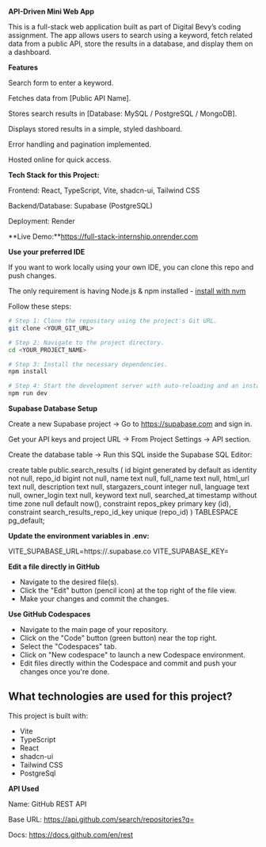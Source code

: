**API-Driven Mini Web App**

This is a full-stack web application built as part of Digital Bevy’s coding assignment. The app allows users to search using a keyword, fetch related data from a public API, store the results in a database, and display them on a dashboard.

**Features**

Search form to enter a keyword.

Fetches data from [Public API Name].

Stores search results in [Database: MySQL / PostgreSQL / MongoDB].

Displays stored results in a simple, styled dashboard.

Error handling and pagination implemented.

Hosted online for quick access.

**Tech Stack for this Project:**

Frontend: React, TypeScript, Vite, shadcn-ui, Tailwind CSS

Backend/Database: Supabase (PostgreSQL)

Deployment: Render

**Live Demo:**https://full-stack-internship.onrender.com



**Use your preferred IDE**

If you want to work locally using your own IDE, you can clone this repo and push changes. 

The only requirement is having Node.js & npm installed - [install with nvm](https://github.com/nvm-sh/nvm#installing-and-updating)

Follow these steps:

```sh
# Step 1: Clone the repository using the project's Git URL.
git clone <YOUR_GIT_URL>

# Step 2: Navigate to the project directory.
cd <YOUR_PROJECT_NAME>

# Step 3: Install the necessary dependencies.
npm install

# Step 4: Start the development server with auto-reloading and an instant preview.
npm run dev
```

**Supabase Database Setup**

Create a new Supabase project → Go to https://supabase.com
 and sign in.

Get your API keys and project URL → From Project Settings → API section.

Create the database table → Run this SQL inside the Supabase SQL Editor:

create table public.search_results (
  id bigint generated by default as identity not null,
  repo_id bigint not null,
  name text null,
  full_name text null,
  html_url text null,
  description text null,
  stargazers_count integer null,
  language text null,
  owner_login text null,
  keyword text null,
  searched_at timestamp without time zone null default now(),
  constraint repos_pkey primary key (id),
  constraint search_results_repo_id_key unique (repo_id)
) TABLESPACE pg_default;

**Update the environment variables in .env:**

VITE_SUPABASE_URL=https://<your-project>.supabase.co
VITE_SUPABASE_KEY=<your-anon-public-key>


**Edit a file directly in GitHub**

- Navigate to the desired file(s).
- Click the "Edit" button (pencil icon) at the top right of the file view.
- Make your changes and commit the changes.

**Use GitHub Codespaces**

- Navigate to the main page of your repository.
- Click on the "Code" button (green button) near the top right.
- Select the "Codespaces" tab.
- Click on "New codespace" to launch a new Codespace environment.
- Edit files directly within the Codespace and commit and push your changes once you're done.

## What technologies are used for this project?

This project is built with:

- Vite
- TypeScript
- React
- shadcn-ui
- Tailwind CSS
- PostgreSql

**API Used**

Name: GitHub REST API

Base URL: https://api.github.com/search/repositories?q=<keyword>

Docs: https://docs.github.com/en/rest


